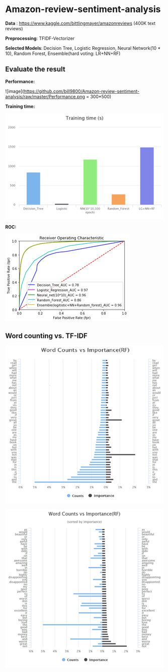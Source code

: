 # Amazon-review-sentiment-analysis

**Data** : https://www.kaggle.com/bittlingmayer/amazonreviews (400K text reviews)

**Preprocessing**: TFIDF-Vectorizer

**Selected Models**: Decision Tree, Logistic Regression, Neural Network(10 * 10), Random Forest, Ensemble(hard voting: LR+NN+RF)

## Evaluate the result

**Performance:**

![image](https://github.com/bill9800/Amazon-review-sentiment-analysis/raw/master/Performance.png = 300*500)

**Training time:**

![image](https://github.com/bill9800/Amazon-review-sentiment-analysis/raw/master/training_time.png)

**ROC:**

![image](https://github.com/bill9800/Amazon-review-sentiment-analysis/raw/master/ROC.png)

## Word counting vs. TF-IDF

![image](https://github.com/bill9800/Amazon-review-sentiment-analysis/raw/master/count_vs_tfidf.png)

![image](https://github.com/bill9800/Amazon-review-sentiment-analysis/raw/master/count_vs_tfidf_imp.png)


